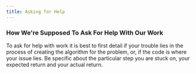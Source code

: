 ```yaml
---
title: Asking for Help
---
```


### How We're Supposed To Ask For Help With Our Work

  To ask for help with work it is best to first detail if your trouble lies in the process of creating the algorithm for the problem, or, if the code is where your issue lies.  Be specific about the particular step you are stuck on, your expected return and your actual return.

